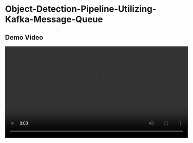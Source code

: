 # Object-Detection-Pipeline-Utilizing-Kafka-Message-Queue

## Demo Video

<video width="600" controls>
  <source src="SC.mp4" type="video/mp4">
</video>
